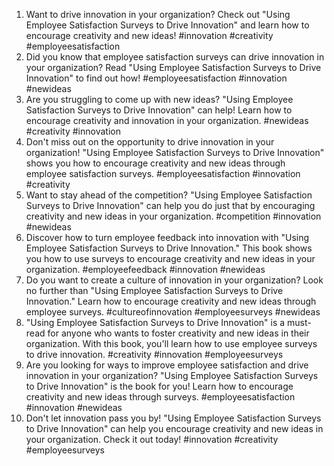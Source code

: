 1. Want to drive innovation in your organization? Check out "Using Employee Satisfaction Surveys to Drive Innovation" and learn how to encourage creativity and new ideas! #innovation #creativity #employeesatisfaction
2. Did you know that employee satisfaction surveys can drive innovation in your organization? Read "Using Employee Satisfaction Surveys to Drive Innovation" to find out how! #employeesatisfaction #innovation #newideas
3. Are you struggling to come up with new ideas? "Using Employee Satisfaction Surveys to Drive Innovation" can help! Learn how to encourage creativity and innovation in your organization. #newideas #creativity #innovation
4. Don't miss out on the opportunity to drive innovation in your organization! "Using Employee Satisfaction Surveys to Drive Innovation" shows you how to encourage creativity and new ideas through employee satisfaction surveys. #employeesatisfaction #innovation #creativity
5. Want to stay ahead of the competition? "Using Employee Satisfaction Surveys to Drive Innovation" can help you do just that by encouraging creativity and new ideas in your organization. #competition #innovation #newideas
6. Discover how to turn employee feedback into innovation with "Using Employee Satisfaction Surveys to Drive Innovation." This book shows you how to use surveys to encourage creativity and new ideas in your organization. #employeefeedback #innovation #newideas
7. Do you want to create a culture of innovation in your organization? Look no further than "Using Employee Satisfaction Surveys to Drive Innovation." Learn how to encourage creativity and new ideas through employee surveys. #cultureofinnovation #employeesurveys #newideas
8. "Using Employee Satisfaction Surveys to Drive Innovation" is a must-read for anyone who wants to foster creativity and new ideas in their organization. With this book, you'll learn how to use employee surveys to drive innovation. #creativity #innovation #employeesurveys
9. Are you looking for ways to improve employee satisfaction and drive innovation in your organization? "Using Employee Satisfaction Surveys to Drive Innovation" is the book for you! Learn how to encourage creativity and new ideas through surveys. #employeesatisfaction #innovation #newideas
10. Don't let innovation pass you by! "Using Employee Satisfaction Surveys to Drive Innovation" can help you encourage creativity and new ideas in your organization. Check it out today! #innovation #creativity #employeesurveys
